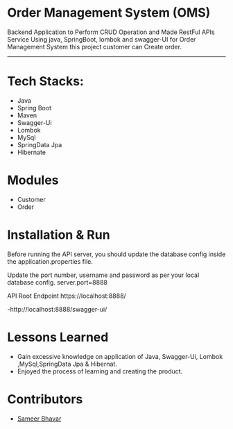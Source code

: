 #  Order Management System (OMS)

 Backend Application to Perform CRUD Operation and Made RestFul APIs Service Using java, SpringBoot, lombok and swagger-UI for Order Management System this project customer can Create order.

___________________________________________________________________________________________________________________________________________________________

# Tech Stacks: 

* Java
* Spring Boot
* Maven
* Swagger-Ui
* Lombok
* MySql
* SpringData Jpa
* Hibernate

# Modules 

* Customer
* Order

# Installation & Run 

Before running the API server, you should update the database config inside the application.properties file.

Update the port number, username and password as per your local database config. server.port=8888

API Root Endpoint https://localhost:8888/

-http://localhost:8888/swagger-ui/


# Lessons Learned 

* Gain excessive knowledge on application of Java, Swagger-Ui, Lombok ,MySql,SpringData Jpa & Hibernat.
* Enjoyed the process of learning and creating the product.


# Contributors 

* [Sameer Bhavar](https://github.com/sameerbhavar)

